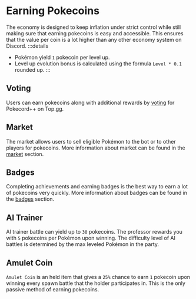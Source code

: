 # Earning Pokecoins

The economy is designed to keep inflation under strict control while still making sure that earning pokecoins is easy and accessible. This ensures that the value per coin is a lot higher than any other economy system on Discord.
:::details

- Pokémon yield `1` pokecoin per level up.
- Level up evolution bonus is calculated using the formula `Level * 0.1` rounded up.
  :::

## Voting

Users can earn pokecoins along with additional rewards by [voting](./voting.md) for Pokecord++ on Top.gg.

## Market

The market allows users to sell eligible Pokémon to the bot or to other players for pokecoins. More information about market can be found in the [market](../commands/market.html) section.

## Badges

Completing achievements and earning badges is the best way to earn a lot of pokecoins very quickly. More information about badges can be found in the [badges](/strategies/badges.html) section.

## AI Trainer

AI trainer battle can yield up to `30` pokecoins. The professor rewards you with `5` pokecoins per Pokémon upon winning. The difficulty level of AI battles is determined by the max leveled Pokémon in the party.

## Amulet Coin

`Amulet Coin` is an held item that gives a `25%` chance to earn `1` pokecoin upon winning every spawn battle that the holder participates in. This is the only passive method of earning pokecoins.
